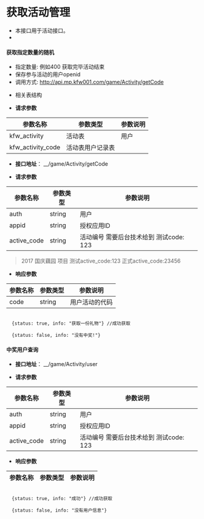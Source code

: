 

# 获取活动管理

- 本接口用于活动接口。
-

#### 获取指定数量的随机

- 指定数量: 例如400  获取完毕活动结束
- 保存参与活动的用户openid
- 调用方式: http://api.mp.kfw001.com/game/Activity/getCode


+ 相关表结构

+ __请求参数__

|  参数名称  | 参数类型 | 参数说明 |
| --------- | -------- | ------- |
| kfw_activity | 活动表 | 用户 |
| kfw_activity_code | 活动表用户记录表 |


+ __接口地址__： __/game/Activity/getCode

+ __请求参数__

|  参数名称  | 参数类型 | 参数说明 |
| --------- | -------- | ------- |
| auth | string | 用户 |
| appid | string | 授权应用ID |
| active_code | string | 活动编号  需要后台技术给到  测试code: 123 |

> 2017 国庆藕园 项目  测试active_code:123  正式active_code:23456

+ __响应参数__

|  参数名称  | 参数类型 | 参数说明 |
| --------- | -------- | ------- |
| code | string | 用户活动的代码 |

```text

  {status: true, info: "获取一份礼物"} //成功获取

  {status: false, info: "没有中奖!"}

```

#### 中奖用户查询

+ __接口地址__： __/game/Activity/user

+ __请求参数__

|  参数名称  | 参数类型 | 参数说明 |
| --------- | -------- | ------- |
| auth | string | 用户 |
| appid | string | 授权应用ID |
| active_code | string | 活动编号  需要后台技术给到  测试code: 123 |

+ __响应参数__

|  参数名称  | 参数类型 | 参数说明 |
| --------- | -------- | ------- |
```text

  {status: true, info: "成功"} //成功获取

  {status: false, info: "没有用户信息"}

```
